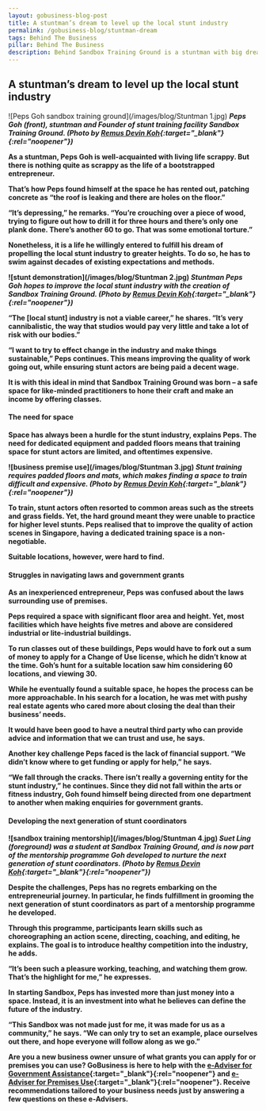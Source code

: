 ```yaml
---
layout: gobusiness-blog-post
title: A stuntman’s dream to level up the local stunt industry
permalink: /gobusiness-blog/stuntman-dream
tags: Behind The Business
pillar: Behind The Business
description: Behind Sandbox Training Ground is a stuntman with big dreams to elevate the local stunt industry. This is his entrepreneurial story of dogged determination.
---
```


## A stuntman’s dream to level up the local stunt industry

![Peps Goh sandbox training ground](/images/blog/Stuntman 1.jpg)
<b><em>Peps Goh (front), stuntman and Founder of stunt training facility Sandbox Training Ground. (Photo by [Remus Devin Koh](https://www.instagram.com/remus.jpg/){:target="_blank"}{:rel="noopener"})</em><b>

As a stuntman, Peps Goh is well-acquainted with living life scrappy. But there is nothing quite as scrappy as the life of a bootstrapped entrepreneur. 

That’s how Peps found himself at the space he has rented out, patching concrete as “the roof is leaking and there are holes on the floor.” 

“It’s depressing,” he remarks. “You’re crouching over a piece of wood, trying to figure out how to drill it for three hours and there’s only one plank done. There’s another 60 to go. That was some emotional torture.” 

Nonetheless, it is a life he willingly entered to fulfill his dream of propelling the local stunt industry to greater heights. To do so, he has to swim against decades of existing expectations and methods. 

![stunt demonstration](/images/blog/Stuntman 2.jpg)
<b><em>Stuntman Peps Goh hopes to improve the local stunt industry with the creation of Sandbox Training Ground. (Photo by [Remus Devin Koh](https://www.instagram.com/remus.jpg/){:target="_blank"}{:rel="noopener"})</em></b>

“The [local stunt] industry is not a viable career,” he shares. “It’s very cannibalistic, the way that studios would pay very little and take a lot of risk with our bodies.” 

“I want to try to effect change in the industry and make things sustainable,” Peps continues. This means improving the quality of work going out, while ensuring stunt actors are being paid a decent wage. 

It is with this ideal in mind that Sandbox Training Ground was born – a safe space for like-minded practitioners to hone their craft and make an income by offering classes. 

#### The need for space

Space has always been a hurdle for the stunt industry, explains Peps. The need for dedicated equipment and padded floors means that training space for stunt actors are limited, and oftentimes expensive. 

![business premise use](/images/blog/Stuntman 3.jpg)
<b><em>Stunt training requires padded floors and mats, which makes finding a space to train difficult and expensive. (Photo by [Remus Devin Koh](https://www.instagram.com/remus.jpg/){:target="_blank"}{:rel="noopener"})</em></b>

To train, stunt actors often resorted to common areas such as the streets and grass fields. Yet, the hard ground meant they were unable to practice for higher level stunts. Peps realised that to improve the quality of action scenes in Singapore, having a dedicated training space is a non-negotiable. 

Suitable locations, however, were hard to find. 

#### Struggles in navigating laws and government grants

As an inexperienced entrepreneur, Peps was confused about the laws surrounding use of premises.

Peps required a space with significant floor area and height. Yet, most facilities which have heights five metres and above are considered industrial or lite-industrial buildings. 

To run classes out of these buildings, Peps would have to fork out a sum of money to apply for a Change of Use license, which he didn’t know at the time. Goh’s hunt for a suitable location saw him considering 60 locations, and viewing 30. 

While he eventually found a suitable space, he hopes the process can be more approachable. In his search for a location, he was met with pushy real estate agents who cared more about closing the deal than their business’ needs. 

It would have been good to have a neutral third party who can provide advice and information that we can trust and use, he says. 

Another key challenge Peps faced is the lack of financial support. “We didn’t know where to get funding or apply for help,” he says. 

“We fall through the cracks. There isn’t really a governing entity for the stunt industry,” he continues. Since they did not fall within the arts or fitness industry, Goh found himself being directed from one department to another when making enquiries for government grants. 

#### Developing the next generation of stunt coordinators

![sandbox training mentorship](/images/blog/Stuntman 4.jpg)
<b><em>Suet Ling (foreground) was a student at Sandbox Training Ground, and is now part of the mentorship programme Goh developed to nurture the next generation of stunt coordinators. (Photo by [Remus Devin Koh](https://www.instagram.com/remus.jpg/){:target="_blank"}{:rel="noopener"})</em></b>

Despite the challenges, Peps has no regrets embarking on the entrepreneurial journey. In particular, he finds fulfillment in grooming the next generation of stunt coordinators as part of a mentorship programme he developed. 

Through this programme, participants learn skills such as choreographing an action scene, directing, coaching, and editing, he explains. The goal is to introduce healthy competition into the industry, he adds. 

“It’s been such a pleasure working, teaching, and watching them grow. That’s the highlight for me,” he expresses. 

In starting Sandbox, Peps has invested more than just money into a space. Instead, it is an investment into what he believes can define the future of the industry. 

“This Sandbox was not made just for me, it was made for us as a community,” he says. “We can only try to set an example, place ourselves out there, and hope everyone will follow along as we go.” 


Are you a new business owner unsure of what grants you can apply for or premises you can use? GoBusiness is here to help with the [e-Adviser for Government Assistance](https://gaeadviser.gobusiness.gov.sg/?src=about_govassist){:target="_blank"}{:rel="noopener"} and [e-Adviser for Premises Use](https://eadviser.gobusiness.gov.sg/premisesusecheck?src=start_using_commercial_space){:target="_blank"}{:rel="noopener"}. Receive recommendations tailored to your business needs just by answering a few questions on these e-Advisers.   
